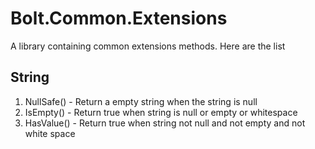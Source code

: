 # Bolt.Common.Extensions

A library containing common extensions methods. Here are the list

## String
1. NullSafe() - Return a empty string when the string is null
2. IsEmpty() - Return true when string is null or empty or whitespace
3. HasValue() - Return true when string not null and not empty and not white space
